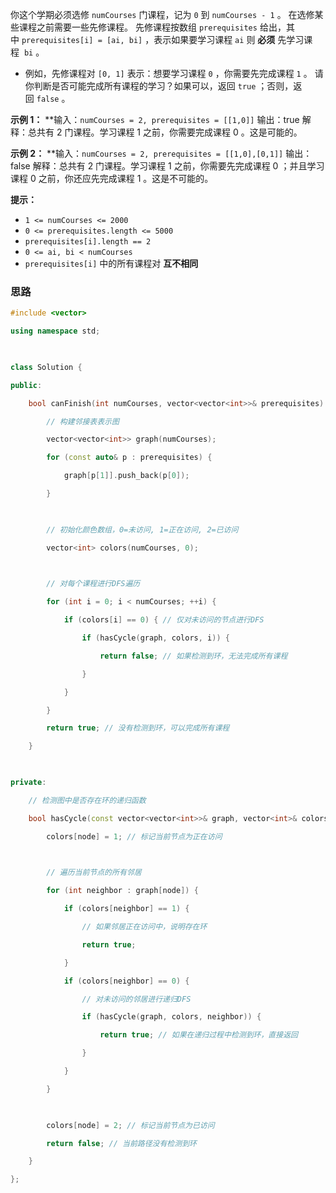 你这个学期必须选修 `numCourses` 门课程，记为 `0` 到 `numCourses - 1` 。
在选修某些课程之前需要一些先修课程。 先修课程按数组 `prerequisites` 给出，其中 `prerequisites[i] = [ai, bi]` ，表示如果要学习课程 `ai` 则 **必须** 先学习课程  `bi` 。
- 例如，先修课程对 `[0, 1]` 表示：想要学习课程 `0` ，你需要先完成课程 `1` 。
请你判断是否可能完成所有课程的学习？如果可以，返回 `true` ；否则，返回 `false` 。

**示例 1：**
**输入：`numCourses = 2, prerequisites = [[1,0]]`
输出：true
解释：总共有 2 门课程。学习课程 1 之前，你需要完成课程 0 。这是可能的。

**示例 2：**
**输入：`numCourses = 2, prerequisites = [[1,0],[0,1]]`
输出：false
解释：总共有 2 门课程。学习课程 1 之前，你需要先完成​课程 0 ；并且学习课程 0 之前，你还应先完成课程 1 。这是不可能的。

**提示：**
- `1 <= numCourses <= 2000`
- `0 <= prerequisites.length <= 5000`
- `prerequisites[i].length == 2`
- `0 <= ai, bi < numCourses`
- `prerequisites[i]` 中的所有课程对 **互不相同**

### 思路

```c++
#include <vector>

using namespace std;

  

class Solution {

public:

    bool canFinish(int numCourses, vector<vector<int>>& prerequisites) {

        // 构建邻接表表示图

        vector<vector<int>> graph(numCourses);

        for (const auto& p : prerequisites) {

            graph[p[1]].push_back(p[0]);

        }

  

        // 初始化颜色数组，0=未访问, 1=正在访问, 2=已访问

        vector<int> colors(numCourses, 0);

  

        // 对每个课程进行DFS遍历

        for (int i = 0; i < numCourses; ++i) {

            if (colors[i] == 0) { // 仅对未访问的节点进行DFS

                if (hasCycle(graph, colors, i)) {

                    return false; // 如果检测到环，无法完成所有课程

                }

            }

        }

        return true; // 没有检测到环，可以完成所有课程

    }

  

private:

    // 检测图中是否存在环的递归函数

    bool hasCycle(const vector<vector<int>>& graph, vector<int>& colors, int node) {

        colors[node] = 1; // 标记当前节点为正在访问

  

        // 遍历当前节点的所有邻居

        for (int neighbor : graph[node]) {

            if (colors[neighbor] == 1) {

                // 如果邻居正在访问中，说明存在环

                return true;

            }

            if (colors[neighbor] == 0) {

                // 对未访问的邻居进行递归DFS

                if (hasCycle(graph, colors, neighbor)) {

                    return true; // 如果在递归过程中检测到环，直接返回

                }

            }

        }

  

        colors[node] = 2; // 标记当前节点为已访问

        return false; // 当前路径没有检测到环

    }

};

```
